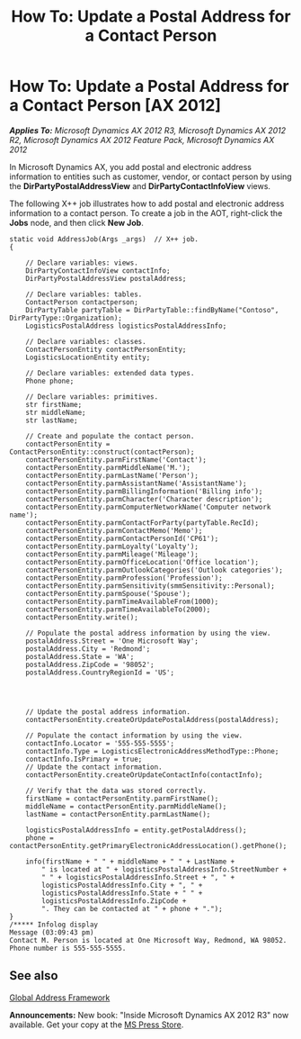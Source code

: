 ﻿---
title: 'How To: Update a Postal Address for a Contact Person'
TOCTitle: 'How To: Update a Postal Address for a Contact Person'
ms:assetid: 4b748300-b527-4dbd-ae2d-994877cb9017
ms:mtpsurl: https://msdn.microsoft.com/en-us/library/Hh608238(v=AX.60)
ms:contentKeyID: 39555627
ms.date: 05/18/2015
mtps_version: v=AX.60
---

# How To: Update a Postal Address for a Contact Person [AX 2012]


_**Applies To:** Microsoft Dynamics AX 2012 R3, Microsoft Dynamics AX 2012 R2, Microsoft Dynamics AX 2012 Feature Pack, Microsoft Dynamics AX 2012_

In Microsoft Dynamics AX, you add postal and electronic address information to entities such as customer, vendor, or contact person by using the **DirPartyPostalAddressView** and **DirPartyContactInfoView** views.

The following X++ job illustrates how to add postal and electronic address information to a contact person. To create a job in the AOT, right-click the **Jobs** node, and then click **New Job**.

    static void AddressJob(Args _args)  // X++ job.
    {
    
        // Declare variables: views.
        DirPartyContactInfoView contactInfo;
        DirPartyPostalAddressView postalAddress;
    
        // Declare variables: tables.
        ContactPerson contactperson;
        DirPartyTable partyTable = DirPartyTable::findByName("Contoso", DirPartyType::Organization);
        LogisticsPostalAddress logisticsPostalAddressInfo;
    
        // Declare variables: classes.
        ContactPersonEntity contactPersonEntity;
        LogisticsLocationEntity entity;
    
        // Declare variables: extended data types.
        Phone phone;
    
        // Declare variables: primitives.
        str firstName;
        str middleName;
        str lastName;
        
        // Create and populate the contact person.
        contactPersonEntity = ContactPersonEntity::construct(contactPerson);
        contactPersonEntity.parmFirstName('Contact');
        contactPersonEntity.parmMiddleName('M.');
        contactPersonEntity.parmLastName('Person');
        contactPersonEntity.parmAssistantName('AssistantName');
        contactPersonEntity.parmBillingInformation('Billing info');
        contactPersonEntity.parmCharacter('Character description');
        contactPersonEntity.parmComputerNetworkName('Computer network name');
        contactPersonEntity.parmContactForParty(partyTable.RecId);
        contactPersonEntity.parmContactMemo('Memo');
        contactPersonEntity.parmContactPersonId('CP61');
        contactPersonEntity.parmLoyalty('Loyalty');
        contactPersonEntity.parmMileage('Mileage');
        contactPersonEntity.parmOfficeLocation('Office location');
        contactPersonEntity.parmOutlookCategories('Outlook categories');
        contactPersonEntity.parmProfession('Profession');
        contactPersonEntity.parmSensitivity(smmSensitivity::Personal);
        contactPersonEntity.parmSpouse('Spouse');
        contactPersonEntity.parmTimeAvailableFrom(1000);
        contactPersonEntity.parmTimeAvailableTo(2000);
        contactPersonEntity.write();
    
        // Populate the postal address information by using the view.
        postalAddress.Street = 'One Microsoft Way';
        postalAddress.City = 'Redmond';
        postalAddress.State = 'WA';
        postalAddress.ZipCode = '98052';
        postalAddress.CountryRegionId = 'US';
    
    
    
    
        // Update the postal address information.
        contactPersonEntity.createOrUpdatePostalAddress(postalAddress);
    
        // Populate the contact information by using the view.
        contactInfo.Locator = '555-555-5555';
        contactInfo.Type = LogisticsElectronicAddressMethodType::Phone;
        contactInfo.IsPrimary = true;
        // Update the contact information.
        contactPersonEntity.createOrUpdateContactInfo(contactInfo);
        
        // Verify that the data was stored correctly.
        firstName = contactPersonEntity.parmFirstName();
        middleName = contactPersonEntity.parmMiddleName();
        lastName = contactPersonEntity.parmLastName();
        
        logisticsPostalAddressInfo = entity.getPostalAddress(); 
        phone = contactPersonEntity.getPrimaryElectronicAddressLocation().getPhone();
    
        info(firstName + " " + middleName + " " + LastName +
            " is located at " + logisticsPostalAddressInfo.StreetNumber +
            " " + logisticsPostalAddressInfo.Street + ", " +
            logisticsPostalAddressInfo.City + ", " +
            logisticsPostalAddressInfo.State + " " +
            logisticsPostalAddressInfo.ZipCode +
            ". They can be contacted at " + phone + ".");
    }
    /***** Infolog display
    Message (03:09:43 pm)
    Contact M. Person is located at One Microsoft Way, Redmond, WA 98052. Phone number is 555-555-5555.

## See also

[Global Address Framework](global-address-framework.md)

  
**Announcements:** New book: "Inside Microsoft Dynamics AX 2012 R3" now available. Get your copy at the [MS Press Store](https://www.microsoftpressstore.com/store/inside-microsoft-dynamics-ax-2012-r3-9780735685109).

